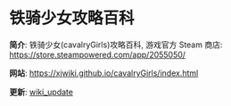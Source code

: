 <!-- --------------------------------------------------------------------------------------- -->
# 铁骑少女攻略百科  

**简介**: 铁骑少女(cavalryGirls)攻略百科, 游戏官方 Steam 商店: <https://store.steampowered.com/app/2055050/>  

**网站**: <https://xjwiki.github.io/cavalryGirls/index.html>  

**更新**: [wiki_update](https://xjwiki.github.io/cavalryGirls/page/ertra_wiki_update.html)  


